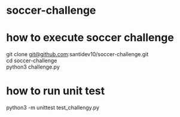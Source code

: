 # soccer-challenge   
# how to execute soccer challenge  

git clone git@github.com:santidev10/soccer-challenge.git  
cd soccer-challenge  
python3 challenge.py  

# how to run unit test   

python3 -m unittest test_challengy.py  
